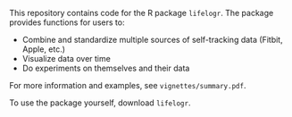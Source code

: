 This repository contains code for the R package `lifelogr`. The package provides functions for users to:
  - Combine and standardize multiple sources of self-tracking data (Fitbit, Apple, etc.)
  - Visualize data over time
  - Do experiments on themselves and their data

For more information and examples, see `vignettes/summary.pdf`.

To use the package yourself, download `lifelogr`.
